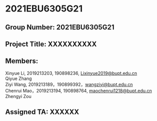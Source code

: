 # 2021EBU6305G21
## Group Number: 2021EBU6305G21
## Project Title: XXXXXXXXXX
## Members:
Xinyue Li, 2019213203, 190898236, Lixinyue2019@bupt.edu.cn    
Qiyue Zhang    
Ziyi Wang, 2019213189，190899392，wangziyi@bupt.edu.cn    
Chenrui Mao，2019213194, 190898764, maochenrui1218@bupt.edu.cn     
Zhengyi Zou    

## Assigned TA: XXXXXX
